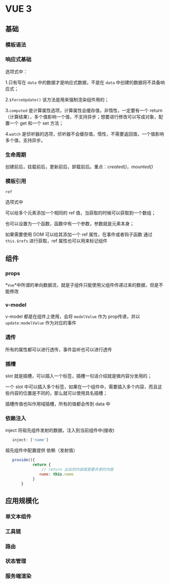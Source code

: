 # VUE 3

## 基础

### 模板语法

### 响应式基础

选项式中：

1.只有写在 `data` 中的数据才是响应式数据，不是在 `data` 中创建的数据将不具备响应式；

2.`$forceUpdate()` 该方法是用来强制渲染组件用的；

3.`computed` 是计算属性选项，计算属性会缓存值，非惰性，一定要有一个 return（计算结果），多个值影响一个值，不支持异步；想要进行修改可以写成对象，配置一个 get 和一个 set 方法；

4.`watch` 是侦听器的选项，侦听器不会缓存值，惰性，不需要返回值，一个值影响多个值，支持异步。

### 生命周期

创建前后，挂载前后，更新前后，卸载前后。重点：*created()*，*mounted()*

### 模板引用

`ref`

选项式中

可以给多个元素添加一个相同的 ref 值，当获取的时候可以获取到一个数组；

也可以设置为一个函数，函数中有一个参数，参数就是元素本身；

如果需要使用 DOM 可以给其添加一个 ref 属性，在事件或者钩子函数 通过 `this.$refs` 进行获取，ref 属性也可以用来标记组件

## 组件

### props

 *`Vue`*中所谓的单向数据流，就是子组件只能使用父组件传递过来的数据，但是不能修改

### v-model

 v-model 都是在组件上使用，会将 `modelValue` 作为 prop传递，并以 `update:modelValue` 作为对应的事件

### 透传

所有的属性都可以进行透传，事件监听也可以进行透传

### 插槽

slot 就是插槽，可以插入一个标签，插槽一句话介绍就是做内容分发用的；

一个 slot 中可以插入多个标签，如果在一个组件中，需要插入多个内容，而且这些内容的位置是不同的，那么就可以使用具名插槽；

插槽传值也叫作用域插槽，所有的值都会传到 data 中

### 依赖注入

inject 将祖先组件发射的数据，注入到当前组件中(接收)

```js
   inject: ['name']
```

祖先组件中配置提供 依赖（发射值）

```js
   provide(){
            return {
                // return 出去的内容就是要共享的内容
               name: this.name
            }
       }
```

## 应用规模化

### 单文本组件

### 工具链

### 路由

### 状态管理

### 服务端渲染

